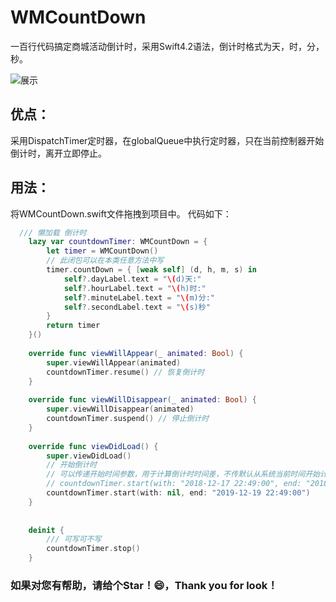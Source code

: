 # WMCountDown
一百行代码搞定商城活动倒计时，采用Swift4.2语法，倒计时格式为天，时，分，秒。

![展示](https://github.com/WinsonCheung/WMCountDown/blob/master/WMCounDown.gif)

## 优点：
采用DispatchTimer定时器，在globalQueue中执行定时器，只在当前控制器开始倒计时，离开立即停止。

## 用法：
将WMCountDown.swift文件拖拽到项目中。
代码如下：
```Swift
  /// 懒加载 倒计时
    lazy var countdownTimer: WMCountDown = {
        let timer = WMCountDown()
        // 此闭包可以在本类任意方法中写
        timer.countDown = { [weak self] (d, h, m, s) in
            self?.dayLabel.text = "\(d)天:"
            self?.hourLabel.text = "\(h)时:"
            self?.minuteLabel.text = "\(m)分:"
            self?.secondLabel.text = "\(s)秒"
        }
        return timer
    }()
    
    override func viewWillAppear(_ animated: Bool) {
        super.viewWillAppear(animated)
        countdownTimer.resume() // 恢复倒计时
    }
    
    override func viewWillDisappear(_ animated: Bool) {
        super.viewWillDisappear(animated)
        countdownTimer.suspend() // 停止倒计时
    }
    
    override func viewDidLoad() {
        super.viewDidLoad()
        // 开始倒计时
        // 可以传递开始时间参数，用于计算倒计时时间差，不传默认从系统当前时间开始计算时间差
        // countdownTimer.start(with: "2018-12-17 22:49:00", end: "2018-12-19 22:49:00")
        countdownTimer.start(with: nil, end: "2019-12-19 22:49:00")
    }
    
    
    deinit {
        /// 可写可不写
        countdownTimer.stop()
    }
```
### 如果对您有帮助，请给个Star！😄，Thank you for look！
